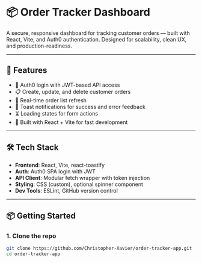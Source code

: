 # 📦 Order Tracker Dashboard

A secure, responsive dashboard for tracking customer orders — built with React, Vite, and Auth0 authentication. Designed for scalability, clean UX, and production-readiness.

---

## 🚀 Features

- 🔐 Auth0 login with JWT-based API access
- 📋 Create, update, and delete customer orders
- 🔄 Real-time order list refresh
- 🧾 Toast notifications for success and error feedback
- ⏳ Loading states for form actions
- 🧠 Built with React + Vite for fast development

---

## 🛠️ Tech Stack

- **Frontend**: React, Vite, react-toastify
- **Auth**: Auth0 SPA login with JWT
- **API Client**: Modular fetch wrapper with token injection
- **Styling**: CSS (custom), optional spinner component
- **Dev Tools**: ESLint, GitHub version control

---

## 📦 Getting Started

### 1. Clone the repo

```bash
git clone https://github.com/Christopher-Xavier/order-tracker-app.git
cd order-tracker-app
